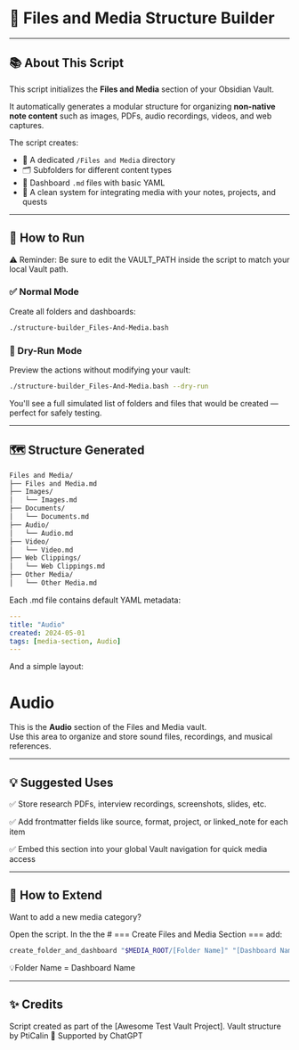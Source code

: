 # 📁 Files and Media Structure Builder

---

## 📚 About This Script

This script initializes the **Files and Media** section of your Obsidian Vault.

It automatically generates a modular structure for organizing **non-native note content** such as images, PDFs, audio recordings, videos, and web captures.

The script creates:
- 📂 A dedicated `/Files and Media` directory
- 🗂️ Subfolders for different content types
- 🧾 Dashboard `.md` files with basic YAML
- 🧠 A clean system for integrating media with your notes, projects, and quests

---

## 🚀 How to Run

⚠️ Reminder: Be sure to edit the VAULT_PATH inside the script to match your local Vault path.

### ✅ Normal Mode  
Create all folders and dashboards:

```bash
./structure-builder_Files-And-Media.bash
```
### 🧪 Dry-Run Mode
Preview the actions without modifying your vault:
```bash
./structure-builder_Files-And-Media.bash --dry-run
```
You'll see a full simulated list of folders and files that would be created — perfect for safely testing.

---

## 🗺️ Structure Generated

```bash
Files and Media/
├── Files and Media.md
├── Images/
│   └── Images.md
├── Documents/
│   └── Documents.md
├── Audio/
│   └── Audio.md
├── Video/
│   └── Video.md
├── Web Clippings/
│   └── Web Clippings.md
├── Other Media/
│   └── Other Media.md
```

Each .md file contains default YAML metadata:

```yaml
---
title: "Audio"
created: 2024-05-01
tags: [media-section, Audio]
---

```

And a simple layout:

# Audio

This is the **Audio** section of the Files and Media vault.  
Use this area to organize and store sound files, recordings, and musical references.

---

## 💡 Suggested Uses

✅ Store research PDFs, interview recordings, screenshots, slides, etc.

✅ Add frontmatter fields like source, format, project, or linked_note for each item

✅ Embed this section into your global Vault navigation for quick media access

---

## 🧠 How to Extend
Want to add a new media category?

Open the script. In the the # === Create Files and Media Section === add:

```bash
create_folder_and_dashboard "$MEDIA_ROOT/[Folder Name]" "[Dashboard Name]"
```
💡Folder Name = Dashboard Name


---

## ✨ Credits
Script created as part of the [Awesome Test Vault Project].
Vault structure by PtiCalin 💛
Supported by ChatGPT